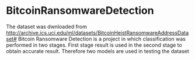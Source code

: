 # BitcoinRansomwareDetection
The dataset was dwnloaded from http://archive.ics.uci.edu/ml/datasets/BitcoinHeistRansomwareAddressDataset#
Bitcoin Ransomware Detection is a project in which classification was performed in two stages. First stage result is used in the second stage to obtain accurate result.
Therefore two models are used in testing the dataset
